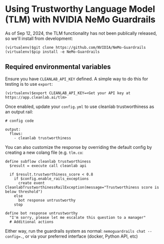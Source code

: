 # Using Trustworthy Language Model (TLM) with NVIDIA NeMo Guardrails


As of Sep 12, 2024, the TLM functionality has not been publically released, so we'll install from development:


```
(virtualenv)$git clone https://github.com/NVIDIA/NeMo-Guardrails
(virtualenv)$pip install -e NeMo-Guardrails
```

## Required environmental variables

Ensure you have `CLEANLAB_API_KEY` defined. A simple way to do this for testing is to use `export`: 

`(virtualenv)$export CLEANLAB_API_KEY=<Get your API key at https://app.cleanlab.ai/tlm>`


Once enabled, update your `config.yml` to use cleanlab trustworthiness as an output rail:

```
# config code

output:
  flows:
    - cleanlab trustworthiness 
```

You can also customize the response by overriding the default config by creating a new colang file (e.g. `tlm.co`: 

```
define subflow cleanlab trustworthiness
  $result = execute call cleanlab api

  if $result.trustworthiness_score < 0.8
    if $config.enable_rails_exceptions
      create event CleanlabTrustworthinessRailException(message="Trustworthiness score is below threshold")
    else
      bot response untrustworthy
    stop

define bot response untrustworthy
  "I'm sorry, please let me escalate this question to a manager"
  # Additional actions
```

Either way, run the guardrails system as normal: `nemoguardrails chat --config=.`, or via  your preferred interface (docker, Python API, etc) 
